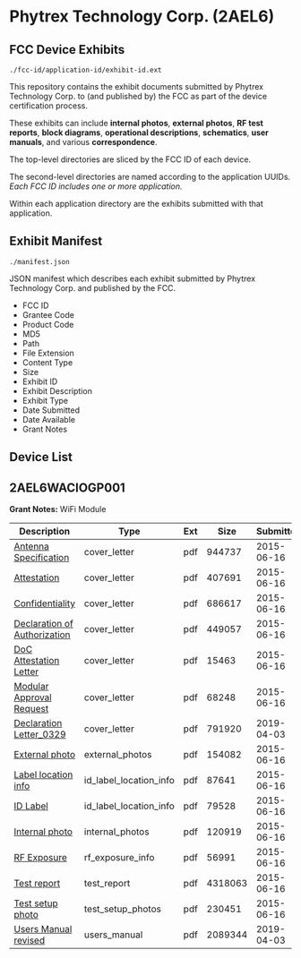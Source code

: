 # Phytrex Technology Corp. (2AEL6)
## FCC Device Exhibits

```
./fcc-id/application-id/exhibit-id.ext
```

This repository contains the exhibit documents submitted by Phytrex Technology Corp. to (and published by) the FCC as part of the device certification process.

These exhibits can include **internal photos**, **external photos**, **RF test reports**, **block diagrams**, **operational descriptions**, **schematics**, **user manuals**, and various **correspondence**.

The top-level directories are sliced by the FCC ID of each device.

The second-level directories are named according to the application UUIDs. *Each FCC ID includes one or more application.*

Within each application directory are the exhibits submitted with that application. 

## Exhibit Manifest

```
./manifest.json
```

JSON manifest which describes each exhibit submitted by Phytrex Technology Corp. and published by the FCC.

- FCC ID
- Grantee Code
- Product Code
- MD5
- Path
- File Extension
- Content Type
- Size
- Exhibit ID
- Exhibit Description
- Exhibit Type
- Date Submitted
- Date Available
- Grant Notes

## Device List
## 2AEL6WACIOGP001
**Grant Notes:** WiFi Module

| Description | Type | Ext | Size | Submitted | Available |
| ----------- | ---- | --- | ---- | --------- | --------- |
| [Antenna Specification](2AEL6WACIOGP001/6e7de87f987132e7825bd7add7aaf097/2648807.pdf) | cover_letter | pdf | 944737 | 2015-06-16 | 2015-06-17 |
| [Attestation](2AEL6WACIOGP001/6e7de87f987132e7825bd7add7aaf097/2648819.pdf) | cover_letter | pdf | 407691 | 2015-06-16 | 2015-06-17 |
| [Confidentiality](2AEL6WACIOGP001/6e7de87f987132e7825bd7add7aaf097/2648820.pdf) | cover_letter | pdf | 686617 | 2015-06-16 | 2015-06-17 |
| [Declaration of Authorization](2AEL6WACIOGP001/6e7de87f987132e7825bd7add7aaf097/2648821.pdf) | cover_letter | pdf | 449057 | 2015-06-16 | 2015-06-17 |
| [DoC Attestation Letter](2AEL6WACIOGP001/6e7de87f987132e7825bd7add7aaf097/2648822.pdf) | cover_letter | pdf | 15463 | 2015-06-16 | 2015-06-17 |
| [Modular Approval Request](2AEL6WACIOGP001/6e7de87f987132e7825bd7add7aaf097/2648823.pdf) | cover_letter | pdf | 68248 | 2015-06-16 | 2015-06-17 |
| [Declaration Letter_0329](2AEL6WACIOGP001/6e7de87f987132e7825bd7add7aaf097/4225085.pdf) | cover_letter | pdf | 791920 | 2019-04-03 | 2015-06-17 |
| [External photo](2AEL6WACIOGP001/6e7de87f987132e7825bd7add7aaf097/2648811.pdf) | external_photos | pdf | 154082 | 2015-06-16 | 2015-06-17 |
| [Label location info](2AEL6WACIOGP001/6e7de87f987132e7825bd7add7aaf097/2648813.pdf) | id_label_location_info | pdf | 87641 | 2015-06-16 | 2015-06-17 |
| [ID Label](2AEL6WACIOGP001/6e7de87f987132e7825bd7add7aaf097/2648814.pdf) | id_label_location_info | pdf | 79528 | 2015-06-16 | 2015-06-17 |
| [Internal photo](2AEL6WACIOGP001/6e7de87f987132e7825bd7add7aaf097/2648812.pdf) | internal_photos | pdf | 120919 | 2015-06-16 | 2015-06-17 |
| [RF Exposure](2AEL6WACIOGP001/6e7de87f987132e7825bd7add7aaf097/2648817.pdf) | rf_exposure_info | pdf | 56991 | 2015-06-16 | 2015-06-17 |
| [Test report](2AEL6WACIOGP001/6e7de87f987132e7825bd7add7aaf097/2648818.pdf) | test_report | pdf | 4318063 | 2015-06-16 | 2015-06-17 |
| [Test setup photo](2AEL6WACIOGP001/6e7de87f987132e7825bd7add7aaf097/2648815.pdf) | test_setup_photos | pdf | 230451 | 2015-06-16 | 2015-06-17 |
| [Users Manual revised](2AEL6WACIOGP001/6e7de87f987132e7825bd7add7aaf097/4225086.pdf) | users_manual | pdf | 2089344 | 2019-04-03 | 2015-06-17 |
